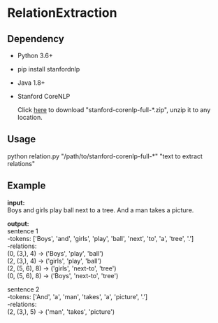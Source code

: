 # RelationExtraction

## Dependency

- Python 3.6+
- pip install stanfordnlp
- Java 1.8+
- Stanford CoreNLP
  
  Click [here](http://nlp.stanford.edu/software/stanford-corenlp-full-2018-10-05.zip) to download "stanford-corenlp-full-*.zip", unzip it to any location.

## Usage

python relation.py "/path/to/stanford-corenlp-full-*" "text to extract relations"

## Example

**input:**<br>
Boys and girls play ball next to a tree. And a man takes a picture.

**output:**<br>
sentence 1<br>
-tokens: ['Boys', 'and', 'girls', 'play', 'ball', 'next', 'to', 'a', 'tree', '.']<br>
-relations:<br>
(0, (3,), 4) -> ('Boys', 'play', 'ball')<br>
(2, (3,), 4) -> ('girls', 'play', 'ball')<br>
(2, (5, 6), 8) -> ('girls', 'next-to', 'tree')<br>
(0, (5, 6), 8) -> ('Boys', 'next-to', 'tree')

sentence 2<br>
-tokens: ['And', 'a', 'man', 'takes', 'a', 'picture', '.']<br>
-relations:<br>
(2, (3,), 5) -> ('man', 'takes', 'picture')